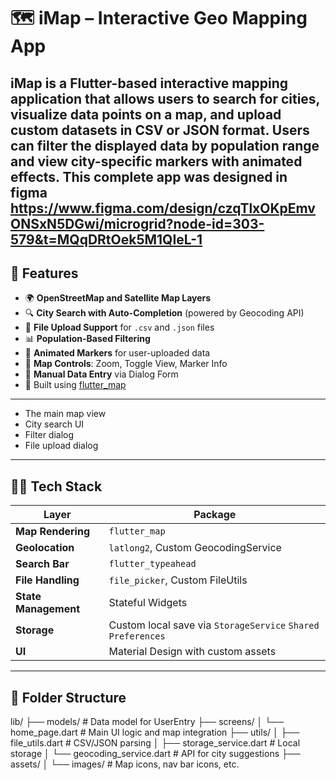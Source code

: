 # 🗺️ iMap – Interactive Geo Mapping App

**iMap** is a Flutter-based interactive mapping application that allows users to search for cities, visualize data points on a map, and upload custom datasets in CSV or JSON format. Users can filter the displayed data by population range and view city-specific markers with animated effects. This complete app was designed in figma 
https://www.figma.com/design/czqTlxOKpEmvONSxN5DGwi/microgrid?node-id=303-579&t=MQqDRtOek5M1QIeL-1
---

## 🚀 Features

- 🌍 **OpenStreetMap and Satellite Map Layers**
- 🔍 **City Search with Auto-Completion** (powered by Geocoding API)
- 📁 **File Upload Support** for `.csv` and `.json` files
- 📊 **Population-Based Filtering**
- 📌 **Animated Markers** for user-uploaded data
- 🧭 **Map Controls**: Zoom, Toggle View, Marker Info
- 📝 **Manual Data Entry** via Dialog Form
- 🎯 Built using [flutter_map](https://pub.dev/packages/flutter_map)

---

- The main map view  
- City search UI  
- Filter dialog  
- File upload dialog

---

## 🧑‍💻 Tech Stack

| Layer | Package |
|-------|---------|
| **Map Rendering** | `flutter_map` |
| **Geolocation** | `latlong2`, Custom GeocodingService |
| **Search Bar** | `flutter_typeahead` |
| **File Handling** | `file_picker`, Custom FileUtils |
| **State Management** | Stateful Widgets |
| **Storage** | Custom local save via `StorageService` `Shared Preferences` |
| **UI** | Material Design with custom assets |

---

## 📂 Folder Structure
lib/
├── models/ # Data model for UserEntry
├── screens/
│ └── home_page.dart # Main UI logic and map integration
├── utils/
│ ├── file_utils.dart # CSV/JSON parsing
│ ├── storage_service.dart # Local storage
│ └── geocoding_service.dart # API for city suggestions
├── assets/
│ └── images/ # Map icons, nav bar icons, etc.

